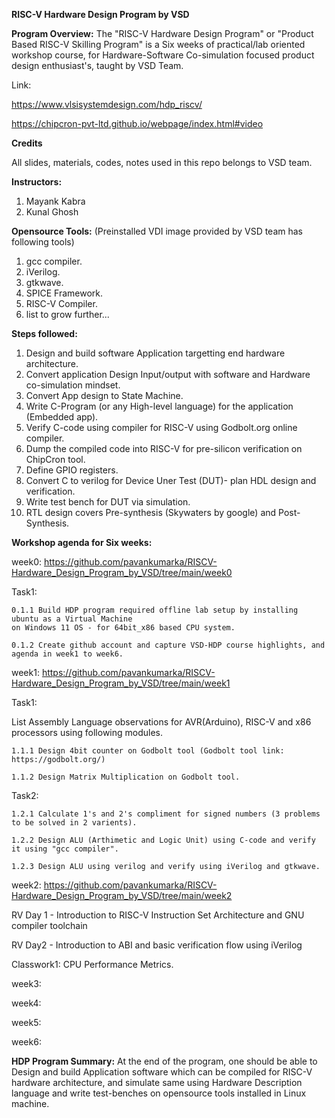 **RISC-V Hardware Design Program by VSD**

**Program Overview:** The "RISC-V Hardware Design Program" or "Product Based RISC-V Skilling Program" is a Six weeks of practical/lab 
oriented workshop course, for Hardware-Software Co-simulation focused product design enthusiast's, taught by VSD Team.

Link: 

https://www.vlsisystemdesign.com/hdp_riscv/

https://chipcron-pvt-ltd.github.io/webpage/index.html#video


**Credits**

All slides, materials, codes, notes used in this repo belongs to VSD team.

**Instructors:**

1. Mayank Kabra
2. Kunal Ghosh




**Opensource Tools:** (Preinstalled VDI image provided by VSD team has following tools)

1. gcc compiler.
2. iVerilog.
3. gtkwave.
4. SPICE Framework.
5. RISC-V Compiler.
6. list to grow further...
   

**Steps followed:**
1. Design and build software Application targetting end hardware architecture.
2. Convert application Design Input/output with software and Hardware co-simulation mindset.
3. Convert App design to State Machine.
4. Write C-Program (or any High-level language) for the application (Embedded app).
5. Verify C-code using compiler for RISC-V using Godbolt.org online compiler.
6. Dump the compiled code into RISC-V for pre-silicon verification on ChipCron tool.
7. Define GPIO registers.
8. Convert C to verilog for Device Uner Test (DUT)- plan HDL design and verification.
9. Write test bench for DUT via simulation.
10. RTL design covers Pre-synthesis (Skywaters by google) and Post-Synthesis.

**Workshop agenda for Six weeks:**

week0: https://github.com/pavankumarka/RISCV-Hardware_Design_Program_by_VSD/tree/main/week0  

  Task1:

    0.1.1 Build HDP program required offline lab setup by installing ubuntu as a Virtual Machine 
    on Windows 11 OS - for 64bit_x86 based CPU system.

    0.1.2 Create github account and capture VSD-HDP course highlights, and agenda in week1 to week6.

week1: https://github.com/pavankumarka/RISCV-Hardware_Design_Program_by_VSD/tree/main/week1

  Task1: 
  
  List Assembly Language observations for AVR(Arduino), RISC-V and x86 processors using following modules.  

    1.1.1 Design 4bit counter on Godbolt tool (Godbolt tool link: https://godbolt.org/)

    1.1.2 Design Matrix Multiplication on Godbolt tool.


  Task2:

    1.2.1 Calculate 1's and 2's compliment for signed numbers (3 problems to be solved in 2 varients).

    1.2.2 Design ALU (Arthimetic and Logic Unit) using C-code and verify it using "gcc compiler".

    1.2.3 Design ALU using verilog and verify using iVerilog and gtkwave.


week2: https://github.com/pavankumarka/RISCV-Hardware_Design_Program_by_VSD/tree/main/week2 

   RV Day 1 - Introduction to RISC-V Instruction Set Architecture and GNU compiler toolchain
       
   RV Day2 - Introduction to ABI and basic verification flow using iVerilog
     
   Classwork1: CPU Performance Metrics.

week3:

week4:

week5:

week6:


**HDP Program Summary:** At the end of the program, one should be able to Design and build Application software which can be compiled for RISC-V hardware architecture, and simulate same using Hardware Description language and write test-benches on opensource tools installed in Linux machine.
 
